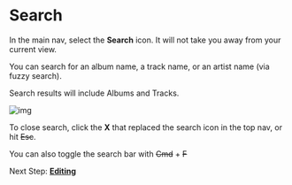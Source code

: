 # Search

In the main nav, select the **Search** icon. It will not take you away from your current view.

You can search for an album name, a track name, or an artist name (via fuzzy search).

Search results will include Albums and Tracks.

![img](https://www.voltra.co/screenshots/search.png)

To close search, click the **X** that replaced the search icon in the top nav, or hit ~~Esc~~. 

You can also toggle the search bar with ~~Cmd~~ + ~~F~~

Next Step: **[Editing](https://voltra.co/docs/editing/)**

